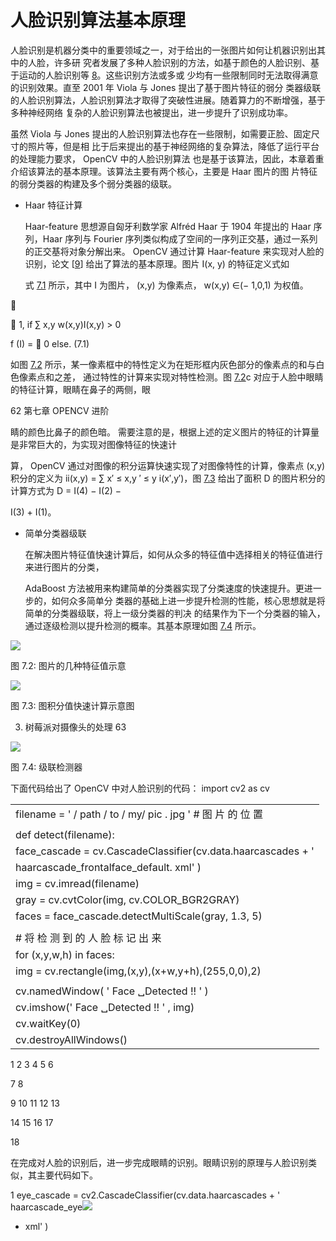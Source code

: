 # 人脸识别算法基本原理

<a name="_page66_x72.00_y427.67"></a>人脸识别是机器分类中的重要领域之一，对于给出的一张图片如何让机器识别出其中的人脸，许多研 究者发展了多种人脸识别的方法，如基于颜色的人脸识别、基于运动的人脸识别等 [8](#_page123_x72.00_y466.96)。这些识别方法或多或 少均有一些限制同时无法取得满意的识别效果。直至 2001 年 Viola 与 Jones 提出了基于图片特征的弱分 类器级联的人脸识别算法，人脸识别算法才取得了突破性进展。随着算力的不断增强，基于多种神经网络 复杂的人脸识别算法也被提出，进一步提升了识别成功率。

虽然 Viola 与 Jones 提出的人脸识别算法也存在一些限制，如需要正脸、固定尺寸的照片等，但是相 比于后来提出的基于神经网络的复杂算法，降低了运行平台的处理能力要求， OpenCV 中的人脸识别算法 也是基于该算法，因此，本章着重介绍该算法的基本原理。该算法主要有两个核心，主要是 Haar 图片的图 片特征的弱分类器的构建及多个弱分类器的级联。

- Haar 特征计算

  Haar-feature 思想源自匈牙利数学家 Alfréd Haar 于 1904 年提出的 Haar 序列，Haar 序列与 Fourier 序列类似构成了空间的一序列正交基，通过一系列的正交基将对象分解出来。 OpenCV 通过计算 Haar-feature 来实现对人脸的识别，论文 [[9](#_page123_x72.00_y502.59)] 给出了算法的基本原理。图片 I(x, y) 的特征定义式如

  式 [7.1](#_page66_x219.77_y704.96) 所示，其中 I 为图片， (x,y) 为像素点， w(x,y) ∈(− 1,0,1) 为权值。



<a name="_page66_x219.77_y704.96"></a> 1, if ∑ x,y w(x,y)I(x,y) > 0

f (I) =  0 else. (7.1)

如图 [7.2](#_page67_x72.00_y249.47) 所示，某一像素框中的特性定义为在矩形框内灰色部分的像素点的和与白色像素点和之差， 通过特性的计算来实现对特性检测。图 [7.2](#_page67_x72.00_y249.47)c 对应于人脸中眼睛的特征计算，眼睛在鼻子的两侧，眼

62 第七章 OPENCV 进阶

睛的颜色比鼻子的颜色暗。 需要注意的是，根据上述的定义图片的特征的计算量是非常巨大的，为实现对图像特征的快速计

算， OpenCV 通过对图像的积分运算快速实现了对图像特性的计算，像素点 (x,y) 积分的定义为 ii(x,y) = ∑ x′ ≤ x,y ′ ≤ y i(x′,y′)，图 [7.3](#_page67_x72.00_y529.46) 给出了面积 D 的图片积分的计算方式为 D = I(4) − I(2) −

I(3) + I(1)。

- 简单分类器级联

  在解决图片特征值快速计算后，如何从众多的特征值中选择相关的特征值进行来进行图片的分类，

  AdaBoost 方法被用来构建简单的分类器实现了分类速度的快速提升。更进一步的，如何众多简单分 类器的基础上进一步提升检测的性能，核心思想就是将简单的分类器级联，将上一级分类器的判决 的结果作为下一个分类器的输入，通过逐级检测以提升检测的概率。其基本原理如图 [7.4](#_page68_x72.00_y64.23) 所示。

![](Aspose.Words.b353301d-f3c7-44fc-a0ef-0183eb531768.099.png)

<a name="_page67_x72.00_y249.47"></a>图 7.2: 图片的几种特征值示意

![](Aspose.Words.b353301d-f3c7-44fc-a0ef-0183eb531768.100.png)

<a name="_page67_x72.00_y529.46"></a>图 7.3: 图积分值快速计算示意图


3. 树莓派对摄像头的处理 63

![](Aspose.Words.b353301d-f3c7-44fc-a0ef-0183eb531768.101.png)

<a name="_page68_x72.00_y64.23"></a>图 7.4: 级联检测器

下面代码给出了 OpenCV 中对人脸识别的代码： import cv2 as cv

|                                                               |
| :------------------------------------------------------------ |
| filename = ' / path / to / my/ pic . jpg ' # 图 片 的 位 置   |
|                                                               |
| def detect(filename):                                         |
| face\_cascade = cv.CascadeClassifier(cv.data.haarcascades + ' |
| haarcascade\_frontalface\_default. xml' )                     |
| img = cv.imread(filename)                                     |
| gray = cv.cvtColor(img, cv.COLOR\_BGR2GRAY)                   |
| faces = face\_cascade.detectMultiScale(gray, 1.3, 5)          |
|                                                               |
| # 将 检 测 到 的 人 脸 标 记 出 来                            |
| for (x,y,w,h) in faces:                                       |
| img = cv.rectangle(img,(x,y),(x+w,y+h),(255,0,0),2)           |
|                                                               |
| cv.namedWindow( ' Face ␣Detected !! ' )                       |
| cv.imshow(' Face ␣Detected !! ' , img)                        |
| cv.waitKey(0)                                                 |
| cv.destroyAllWindows()                                        |

1 2 3 4 5 6

7 8

9 10 11 12 13

14 15 16 17

18

在完成对人脸的识别后，进一步完成眼睛的识别。眼睛识别的原理与人脸识别类似，其主要代码如下。

1 eye\_cascade = cv2.CascadeClassifier(cv.data.haarcascades + ' haarcascade\_eye![](Aspose.Words.b353301d-f3c7-44fc-a0ef-0183eb531768.102.png)

- xml' )